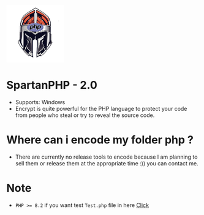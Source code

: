 <img src="https://github.com/VennDev/SpartanPHP/blob/main/icon.png" alt="SpartanPHP" height="150" width="150" />

# SpartanPHP - 2.0
- Supports: Windows
- Encrypt is quite powerful for the PHP language to protect your code from people who steal or try to reveal the source code.

# Where can i encode my folder php ?
- There are currently no release tools to encode because I am planning to sell them or release them at the appropriate time :)) you can contact me.

# Note
- ``PHP >= 8.2`` if you want test `Test.php` file in here [Click](https://github.com/VennDev/SpartanPHP/tree/main/tests)
